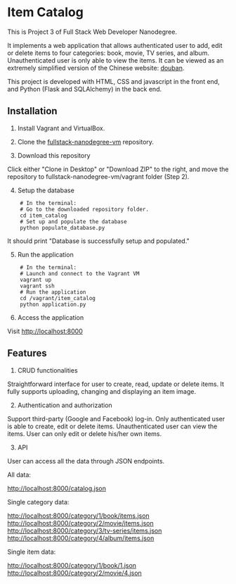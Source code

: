 # Item Catalog

This is Project 3 of Full Stack Web Developer Nanodegree.

It implements a web application that allows authenticated user to add, edit or delete items to four categories: book, movie, TV series, and album. Unauthenticated user is only able to view the items. It can be viewed as an extremely simplified version of the Chinese website: [douban](http://www.douban.com).

This project is developed with HTML, CSS and javascript in the front end, and Python (Flask and SQLAlchemy) in the back end.

## Installation

1. Install Vagrant and VirtualBox.

2. Clone the [fullstack-nanodegree-vm](https://github.com/udacity/fullstack-nanodegree-vm) repository.

3. Download this repository

Click either "Clone in Desktop" or "Download ZIP" to the right, and move the repository to fullstack-nanodegree-vm/vagrant folder (Step 2).

4. Setup the database
```
    # In the terminal:
    # Go to the downloaded repository folder.
    cd item_catalog
    # Set up and populate the database
    python populate_database.py
```
It should print "Database is successfully setup and populated."

5. Run the application
```
    # In the terminal:
    # Launch and connect to the Vagrant VM
    vagrant up
    vagrant ssh
    # Run the application
    cd /vagrant/item_catalog
    python application.py
```
6. Access the application

Visit [http://localhost:8000](http://localhost:8000)

## Features

1. CRUD functionalities

Straightforward interface for user to create, read, update or delete items.
It fully supports uploading, changing and displaying an item image.

2. Authentication and authorization

Support third-party (Google and Facebook) log-in. Only authenticated user is able to create, edit or delete items. Unauthenticated user can view the items. User can only edit or delete his/her own items.

3. API

User can access all the data through JSON endpoints.

All data:

[http://localhost:8000/catalog.json](http://localhost:8000/catalog.json)

Single category data:

[http://localhost:8000/category/1/book/items.json](http://localhost:8000/category/1/book/items.json)
[http://localhost:8000/category/2/movie/items.json](http://localhost:8000/category/2/movie/items.json)
[http://localhost:8000/category/3/tv-series/items.json](http://localhost:8000/category/3/tv-series/items.json)
[http://localhost:8000/category/4/album/items.json](http://localhost:8000/category/4/album/items.json)

Single item data:

[http://localhost:8000/category/1/book/1.json](http://localhost:8000/category/1/book/1.json)
[http://localhost:8000/category/2/movie/4.json](http://localhost:8000/category/2/movie/4.json)
